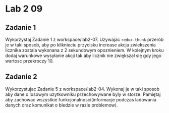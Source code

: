 # Lab 2  09


## Zadanie 1
Wykorzystaj Zadanie 1 z workspace/lab2-07. Uzywajac `redux-thunk` przerób je w taki sposob, aby po kliknieciu przycisku increase akcja zwiekszenia licznika zostala wykonana z 2 sekundowym opoznieniem.
W kolejnym kroku dodaj warunkowe wysyłanie akcji tak aby licznik nie zwiększał się gdy jego wartosc przekroczy 10.

## Zadanie 2
Wykorzystujac Zadanie 5 z workspace/lab2-04. Wykonaj je w taki sposob aby dane o losowym uzytkowniku przechowywane byly w storze. Pamiętaj aby zachowac wszystkie funkcjonalnosci(informacje podczas ladowania danych oraz komunikat o bledzie w razie problemow).
